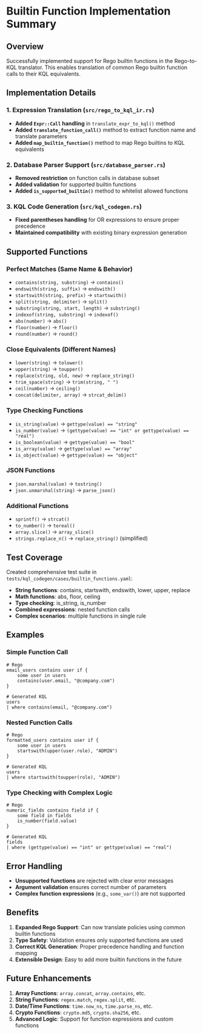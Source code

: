 # Builtin Function Implementation Summary

## Overview

Successfully implemented support for Rego builtin functions in the Rego-to-KQL translator. This enables translation of common Rego builtin function calls to their KQL equivalents.

## Implementation Details

### 1. Expression Translation (`src/rego_to_kql_ir.rs`)

- **Added `Expr::Call` handling** in `translate_expr_to_kql()` method
- **Added `translate_function_call()`** method to extract function name and translate parameters
- **Added `map_builtin_function()`** method to map Rego builtins to KQL equivalents

### 2. Database Parser Support (`src/database_parser.rs`)

- **Removed restriction** on function calls in database subset
- **Added validation** for supported builtin functions
- **Added `is_supported_builtin()`** method to whitelist allowed functions

### 3. KQL Code Generation (`src/kql_codegen.rs`)

- **Fixed parentheses handling** for OR expressions to ensure proper precedence
- **Maintained compatibility** with existing binary expression generation

## Supported Functions

### Perfect Matches (Same Name & Behavior)
- `contains(string, substring)` → `contains()`
- `endswith(string, suffix)` → `endswith()`
- `startswith(string, prefix)` → `startswith()`
- `split(string, delimiter)` → `split()`
- `substring(string, start, length)` → `substring()`
- `indexof(string, substring)` → `indexof()`
- `abs(number)` → `abs()`
- `floor(number)` → `floor()`
- `round(number)` → `round()`

### Close Equivalents (Different Names)
- `lower(string)` → `tolower()`
- `upper(string)` → `toupper()`
- `replace(string, old, new)` → `replace_string()`
- `trim_space(string)` → `trim(string, " ")`
- `ceil(number)` → `ceiling()`
- `concat(delimiter, array)` → `strcat_delim()`

### Type Checking Functions
- `is_string(value)` → `gettype(value) == "string"`
- `is_number(value)` → `(gettype(value) == "int" or gettype(value) == "real")`
- `is_boolean(value)` → `gettype(value) == "bool"`
- `is_array(value)` → `gettype(value) == "array"`
- `is_object(value)` → `gettype(value) == "object"`

### JSON Functions
- `json.marshal(value)` → `tostring()`
- `json.unmarshal(string)` → `parse_json()`

### Additional Functions
- `sprintf()` → `strcat()`
- `to_number()` → `toreal()`
- `array.slice()` → `array_slice()`
- `strings.replace_n()` → `replace_string()` (simplified)

## Test Coverage

Created comprehensive test suite in `tests/kql_codegen/cases/builtin_functions.yaml`:

- **String functions**: contains, startswith, endswith, lower, upper, replace
- **Math functions**: abs, floor, ceiling
- **Type checking**: is_string, is_number
- **Combined expressions**: nested function calls
- **Complex scenarios**: multiple functions in single rule

## Examples

### Simple Function Call
```rego
# Rego
email_users contains user if {
    some user in users
    contains(user.email, "@company.com")
}

# Generated KQL
users
| where contains(email, "@company.com")
```

### Nested Function Calls
```rego
# Rego
formatted_users contains user if {
    some user in users
    startswith(upper(user.role), "ADMIN")
}

# Generated KQL
users
| where startswith(toupper(role), "ADMIN")
```

### Type Checking with Complex Logic
```rego
# Rego
numeric_fields contains field if {
    some field in fields
    is_number(field.value)
}

# Generated KQL
fields
| where (gettype(value) == "int" or gettype(value) == "real")
```

## Error Handling

- **Unsupported functions** are rejected with clear error messages
- **Argument validation** ensures correct number of parameters
- **Complex function expressions** (e.g., `some_var()`) are not supported

## Benefits

1. **Expanded Rego Support**: Can now translate policies using common builtin functions
2. **Type Safety**: Validation ensures only supported functions are used
3. **Correct KQL Generation**: Proper precedence handling and function mapping
4. **Extensible Design**: Easy to add more builtin functions in the future

## Future Enhancements

1. **Array Functions**: `array.concat`, `array.contains`, etc.
2. **String Functions**: `regex.match`, `regex.split`, etc.
3. **Date/Time Functions**: `time.now_ns`, `time.parse_ns`, etc.
4. **Crypto Functions**: `crypto.md5`, `crypto.sha256`, etc.
5. **Advanced Logic**: Support for function expressions and custom functions

